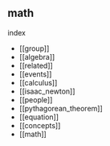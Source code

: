 ## math 

index 

- [[group]]
- [[algebra]]
- [[related]]
- [[events]]
- [[calculus]]
- [[isaac_newton]]
- [[people]]
- [[pythagorean_theorem]]
- [[equation]]
- [[concepts]]
- [[math]]